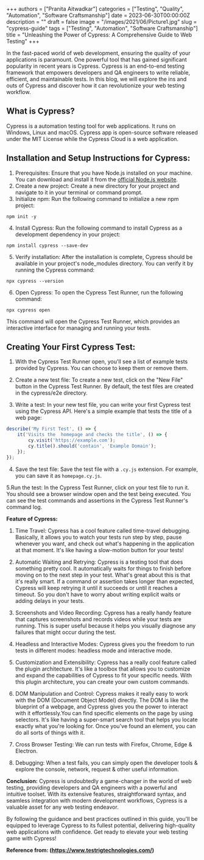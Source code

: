 +++
authors = ["Pranita Aitwadkar"]
categories = ["Testing", "Quality", "Automation", "Software Craftsmanship"]
date = 2023-06-30T00:00:00Z
description = ""
draft = false
image = "/images/2021/06/Picture1.jpg"
slug = "cypress-guide"
tags = ["Testing", "Automation", "Software Craftsmanship"]
title = "Unleashing the Power of Cypress: A Comprehensive Guide to Web Testing"
+++

In the fast-paced world of web development, ensuring the quality of your applications is paramount. One powerful tool that has gained significant popularity in recent years is Cypress. Cypress is an end-to-end testing framework that empowers developers and QA engineers to write reliable, efficient, and maintainable tests. In this blog, we will explore the ins and outs of Cypress and discover how it can revolutionize your web testing workflow.

## What is Cypress?

Cypress is a automation testing tool for web applications.
It runs on Windows, Linux and macOS. Cypress app is open-source software released under the MIT License while the Cypress Cloud is a web application.

## Installation and Setup Instructions for Cypress:

1. Prerequisites: Ensure that you have Node.js installed on your machine. You can download and install it from the [official Node.js website](https://nodejs.org).
2. Create a new project: Create a new directory for your project and navigate to it in your terminal or command prompt.
3. Initialize npm: Run the following command to initialize a new npm project:

```
npm init -y
```

4. Install Cypress: Run the following command to install Cypress as a development dependency in your project:

```
npm install cypress --save-dev
```

5. Verify installation: After the installation is complete, Cypress should be available in your project's node_modules directory. You can verify it by running the Cypress command:

```
npx cypress --version
```

6. Open Cypress: To open the Cypress Test Runner, run the following command:

```
npx cypress open
```

This command will open the Cypress Test Runner, which provides an interactive interface for managing and running your tests.

## Creating Your First Cypress Test:

1. With the Cypress Test Runner open, you'll see a list of example tests provided by Cypress. You can choose to keep them or remove them.

2. Create a new test file: To create a new test, click on the "New File" button in the Cypress Test Runner. By default, the test files are created in the cypress/e2e directory.

3. Write a test: In your new test file, you can write your first Cypress test using the Cypress API. Here's a simple example that tests the title of a web page:

```javascript
describe('My First Test', () => {
    it('Visits the  homepage and checks the title', () => {
        cy.visit('https://example.com');
        cy.title().should('contain', 'Example Domain');
    });
});
```

4. Save the test file: Save the test file with a `.cy.js` extension. For example, you can save it as `homepage.cy.js`.

5.Run the test: In the Cypress Test Runner, click on your test file to run it. You should see a browser window open and the test being executed. You can see the test commands and assertions in the Cypress Test Runner's command log.

**Feature of Cypress:**

1. Time Travel: Cypress has a cool feature called time-travel debugging. Basically, it allows you to watch your tests run step by step, pause whenever you want, and check out what's happening in the application at that moment. It's like having a slow-motion button for your tests!

2. Automatic Waiting and Retrying: Cypress is a testing tool that does something pretty cool. It automatically waits for things to finish before moving on to the next step in your test. What's great about this is that it's really smart. If a command or assertion takes longer than expected, Cypress will keep retrying it until it succeeds or until it reaches a timeout. So you don't have to worry about writing explicit waits or adding delays in your tests.

3. Screenshots and Video Recording: Cypress has a really handy feature that captures screenshots and records videos while your tests are running. This is super useful because it helps you visually diagnose any failures that might occur during the test.

4. Headless and Interactive Modes: Cypress gives you the freedom to run tests in different modes: headless mode and interactive mode.

5. Customization and Extensibility: Cypress has a really cool feature called the plugin architecture. It's like a toolbox that allows you to customize and expand the capabilities of Cypress to fit your specific needs. With this plugin architecture, you can create your own custom commands.

6. DOM Manipulation and Control: Cypress makes it really easy to work with the DOM (Document Object Model) directly. The DOM is like the blueprint of a webpage, and Cypress gives you the power to interact with it effortlessly.You can find specific elements on the page by using selectors. It's like having a super-smart search tool that helps you locate exactly what you're looking for. Once you've found an element, you can do all sorts of things with it.

7. Cross Browser Testing: We can run tests with Firefox, Chrome, Edge & Electron.

8. Debugging: When a test fails, you can simply open the developer tools & explore the console, network, request & other useful information.

**Conclusion:**
Cypress is undoubtedly a game-changer in the world of web testing, providing developers and QA engineers with a powerful and intuitive toolset.
With its extensive features, straightforward syntax, and seamless integration with modern development workflows, Cypress is a valuable asset for any web testing endeavor.

By following the guidance and best practices outlined in this guide, you'll be equipped to leverage Cypress to its fullest potential, delivering high-quality web applications with confidence.
Get ready to elevate your web testing game with Cypress!

**Reference from: (https://www.testrigtechnologies.com/)**
